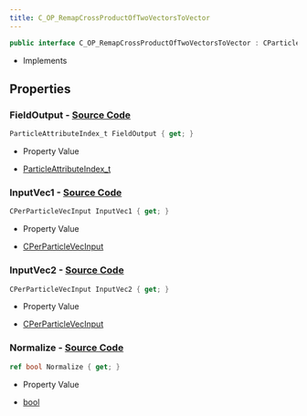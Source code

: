 ```yaml
---
title: C_OP_RemapCrossProductOfTwoVectorsToVector
---
```


```csharp
public interface C_OP_RemapCrossProductOfTwoVectorsToVector : CParticleFunctionOperator, CParticleFunction, ISchemaClass<CParticleFunction>, ISchemaClass<CParticleFunctionOperator>, ISchemaClass<C_OP_RemapCrossProductOfTwoVectorsToVector>, ISchemaField, ISchemaClass, INativeHandle
```

- Implements

## Properties

### **FieldOutput** - [Source Code](https://github.com/swiftly-solution/swiftlys2/blob/main/managed/src/SwiftlyS2.Generated/Schemas/Interfaces/C_OP_RemapCrossProductOfTwoVectorsToVector.cs#L20)

```csharp
ParticleAttributeIndex_t FieldOutput { get; }
```

- Property Value

- [ParticleAttributeIndex_t](/docs/api/shared/schemadefinitions/particleattributeindex_t)

### **InputVec1** - [Source Code](https://github.com/swiftly-solution/swiftlys2/blob/main/managed/src/SwiftlyS2.Generated/Schemas/Interfaces/C_OP_RemapCrossProductOfTwoVectorsToVector.cs#L16)

```csharp
CPerParticleVecInput InputVec1 { get; }
```

- Property Value

- [CPerParticleVecInput](/docs/api/shared/schemadefinitions/cperparticlevecinput)

### **InputVec2** - [Source Code](https://github.com/swiftly-solution/swiftlys2/blob/main/managed/src/SwiftlyS2.Generated/Schemas/Interfaces/C_OP_RemapCrossProductOfTwoVectorsToVector.cs#L18)

```csharp
CPerParticleVecInput InputVec2 { get; }
```

- Property Value

- [CPerParticleVecInput](/docs/api/shared/schemadefinitions/cperparticlevecinput)

### **Normalize** - [Source Code](https://github.com/swiftly-solution/swiftlys2/blob/main/managed/src/SwiftlyS2.Generated/Schemas/Interfaces/C_OP_RemapCrossProductOfTwoVectorsToVector.cs#L22)

```csharp
ref bool Normalize { get; }
```

- Property Value

- [bool](https://learn.microsoft.com/dotnet/api/system.boolean)

